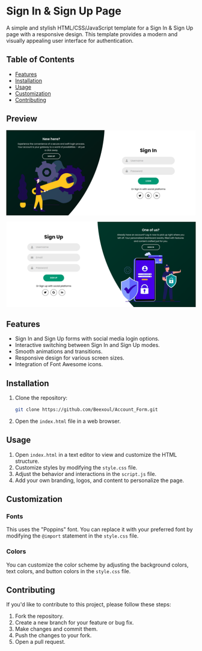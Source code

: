 # Sign In & Sign Up Page

A simple and stylish HTML/CSS/JavaScript template for a Sign In & Sign Up page with a responsive design. This template provides a modern and visually appealing user interface for authentication.

## Table of Contents

- [Features](#features)
- [Installation](#installation)
- [Usage](#usage)
- [Customization](#customization)
- [Contributing](#contributing)

## Preview

![Sign In & Sign Up Page](/Assist/Login.png)

![Sign In & Sign Up Page](/Assist/Signup.png)


## Features

- Sign In and Sign Up forms with social media login options.
- Interactive switching between Sign In and Sign Up modes.
- Smooth animations and transitions.
- Responsive design for various screen sizes.
- Integration of Font Awesome icons.

## Installation

1. Clone the repository:

   ```bash
   git clone https://github.com/Beexoul/Account_Form.git
   ```

2. Open the `index.html` file in a web browser.

## Usage

1. Open `index.html` in a text editor to view and customize the HTML structure.
2. Customize styles by modifying the `style.css` file.
3. Adjust the behavior and interactions in the `script.js` file.
4. Add your own branding, logos, and content to personalize the page.

## Customization

### Fonts

This uses the "Poppins" font. You can replace it with your preferred font by modifying the `@import` statement in the `style.css` file.

### Colors

You can customize the color scheme by adjusting the background colors, text colors, and button colors in the `style.css` file.

## Contributing

If you'd like to contribute to this project, please follow these steps:

1. Fork the repository.
2. Create a new branch for your feature or bug fix.
3. Make changes and commit them.
4. Push the changes to your fork.
5. Open a pull request.
